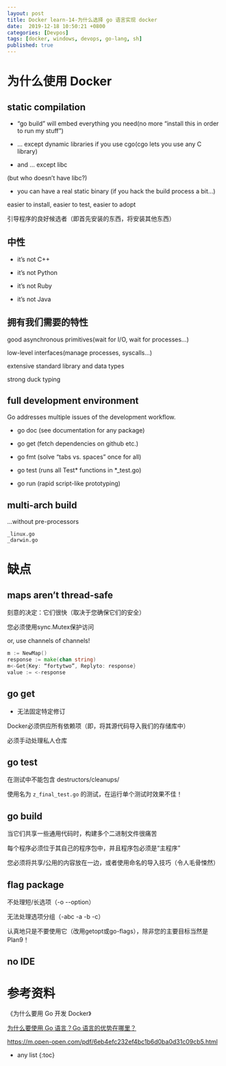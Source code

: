 ```yaml
---
layout: post
title: Docker learn-14-为什么选择 go 语言实现 docker
date:  2019-12-18 10:50:21 +0800
categories: [Devpos]
tags: [docker, windows, devops, go-lang, sh]
published: true
---
```


# 为什么使用 Docker

## static compilation

- “go build” will embed everything you need(no more “install this in order to run my stuff”)

- … except dynamic libraries if you use cgo(cgo lets you use any C library)

- and … except libc

(but who doesn’t have libc?)

- you can have a real static binary (if you hack the build process a bit…)

easier to install, easier to test, easier to adopt

引导程序的良好候选者（即首先安装的东西，将安装其他东西）

## 中性

- it’s not C++

- it’s not Python

- it’s not Ruby

- it’s not Java

## 拥有我们需要的特性

good asynchronous primitives(wait for I/O, wait for processes…)

low-level interfaces(manage processes, syscalls…)

extensive standard library and data types

strong duck typing

## full development environment

Go addresses multiple issues of the development workflow.

- go doc (see documentation for any package)

- go get (fetch dependencies on github etc.)

- go fmt (solve “tabs vs. spaces” once for all)

- go test (runs all Test* functions in *_test.go)

- go run (rapid script-like prototyping)

## multi-arch build

...without pre-processors

```
_linux.go
_darwin.go
```

# 缺点

## maps aren’t thread-safe

刻意的决定：它们很快（取决于您确保它们的安全）

您必须使用sync.Mutex保护访问

or, use channels of channels!

```go
m := NewMap()
response := make(chan string)
m<-Get{Key: “fortytwo”, Replyto: response}
value := <-response
```

## go get

- 无法固定特定修订

Docker必须供应所有依赖项（即，将其源代码导入我们的存储库中）

必须手动处理私人仓库

## go test

在测试中不能包含 destructors/cleanups/

使用名为 `z_final_test.go` 的测试，在运行单个测试时效果不佳！

## go build

当它们共享一些通用代码时，构建多个二进制文件很痛苦

每个程序必须位于其自己的程序包中，并且程序包必须是“主程序”

您必须将共享/公用的内容放在一边，或者使用命名的导入技巧（令人毛骨悚然）

## flag package

不处理短/长选项（-o --option）

无法处理选项分组（-abc -a -b -c）

认真地只是不要使用它（改用getopt或go-flags），除非您的主要目标当然是Plan9！

## no IDE

# 参考资料

《为什么要用 Go 开发 Docker》

[为什么要使用 Go 语言？Go 语言的优势在哪里？](https://www.zhihu.com/question/21409296)

https://m.open-open.com/pdf/6eb4efc232ef4bc1b6d0ba0d31c09cb5.html

* any list
{:toc}